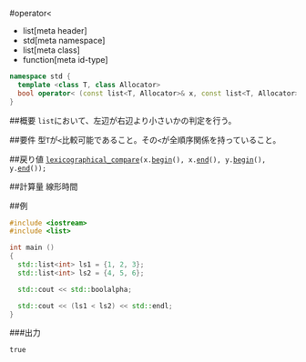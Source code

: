 #operator<
* list[meta header]
* std[meta namespace]
* list[meta class]
* function[meta id-type]

```cpp
namespace std {
  template <class T, class Allocator>
  bool operator< (const list<T, Allocator>& x, const list<T, Allocator>& y);
}
```

##概要
`list`において、左辺が右辺より小さいかの判定を行う。



##要件
型`T`が`<`比較可能であること。その`<`が全順序関係を持っていること。



##戻り値
[`lexicographical_compare`](/reference/algorithm/lexicographical_compare.md)`(x.`[`begin`](./begin.md)`(), x.`[`end`](./end.md)`(), y.`[`begin`](./begin.md)`(), y.`[`end`](./end.md)`());`


##計算量
線形時間


##例
```cpp
#include <iostream>
#include <list>

int main ()
{
  std::list<int> ls1 = {1, 2, 3};
  std::list<int> ls2 = {4, 5, 6};

  std::cout << std::boolalpha;

  std::cout << (ls1 < ls2) << std::endl;
}
```

###出力
```
true
```


